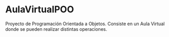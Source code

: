 # AulaVirtualPOO
Proyecto de Programación Orientada a Objetos. Consiste en un Aula Virtual donde se pueden realizar distintas operaciones.
